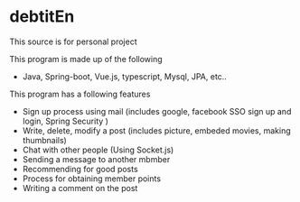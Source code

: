 # debtitEn

This source is for personal project

This program is made up of the following

 - Java, Spring-boot, Vue.js, typescript, Mysql, JPA, etc..

This program has a following features
 - Sign up process using mail (includes google, facebook SSO sign up and login, Spring Security )
 - Write, delete, modify a post (includes picture, embeded movies, making thumbnails)
 - Chat with other people (Using Socket.js)
 - Sending a message to another mbmber
 - Recommending for good posts
 - Process for obtaining member points
 - Writing a comment on the post


